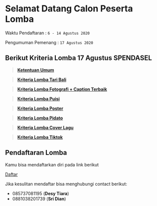 # Selamat Datang Calon Peserta Lomba

Waktu Pendaftaran : ``` 6 - 14 Agustus 2020 ``` 

Pengumuman Pemenang : ``` 17 Agustus 2020 ```

## Berikut Kriteria Lomba 17 Agustus SPENDASEL

> __[Ketentuan Umum](https://pages.github.com/)__

> __[Kriteria Lomba Tari Bali](https://github.com/arta678/kreterialomba/blob/master/page/Puisi.md)__

> __[Kriteria Lomba Fotografi + Caption Terbaik](https://pages.github.com/)__

> __[Kriteria Lomba Puisi](https://pages.github.com/)__

> __[Kriteria Lomba Poster](https://pages.github.com/)__

> __[Kriteria Lomba Pidato](https://pages.github.com/)__

> __[Kriteria Lomba Cover Lagu](https://pages.github.com/)__

> __[Kriteria Lomba Tiktok](https://pages.github.com/)__

## Pendaftaran Lomba
Kamu bisa mendaftarkan diri pada link berikut

[Daftar](https://docs.google.com/forms/d/e/1FAIpQLSfh283NZedRwUSminXWrxF6KQDwIqjaXlFWWF9Gw7boyNRUhQ/viewform?usp=sf_link)


Jika kesulitan mendaftar bisa menghubungi contact berikut:
- 085737081195 (**Desy Tiara**)
- 0881038201739 (**Sri Dian**)
